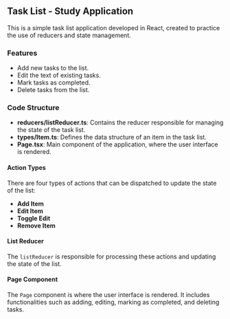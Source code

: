 ## Task List - Study Application

This is a simple task list application developed in React, created to practice the use of reducers and state management.

### Features

- Add new tasks to the list.
- Edit the text of existing tasks.
- Mark tasks as completed.
- Delete tasks from the list.

### Code Structure

- **reducers/listReducer.ts**: Contains the reducer responsible for managing the state of the task list.
- **types/Item.ts**: Defines the data structure of an item in the task list.
- **Page.tsx**: Main component of the application, where the user interface is rendered.

#### Action Types

There are four types of actions that can be dispatched to update the state of the list:

- **Add Item**
- **Edit Item**
- **Toggle Edit**
- **Remove Item**

#### List Reducer

The `listReducer` is responsible for processing these actions and updating the state of the list.

#### Page Component

The `Page` component is where the user interface is rendered. It includes functionalities such as adding, editing, marking as completed, and deleting tasks.
